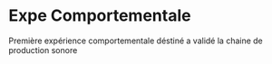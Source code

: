 # Expe Comportementale
 Première expérience comportementale déstiné a validé la chaine de production sonore
